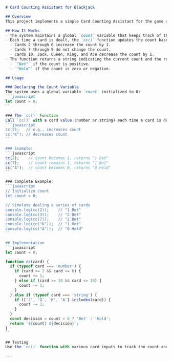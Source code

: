 ```markdown
# Card Counting Assistant for Blackjack

## Overview
This project implements a simple Card Counting Assistant for the game of Blackjack. The assistant helps players determine whether they have an advantage over the house based on the remaining cards in the deck. By tracking high and low cards, players can make informed betting decisions: "Bet" when the count is positive, indicating an advantage, or "Hold" when the count is zero or negative.

## How It Works
- The system maintains a global `count` variable that keeps track of the current card count.
- Each time a card is dealt, the `cc()` function updates the count based on the card's value:
  - Cards 2 through 6 increase the count by 1.
  - Cards 7 through 9 do not change the count.
  - Cards 10, Jack, Queen, King, and Ace decrease the count by 1.
- The function returns a string indicating the current count and the recommended action:
  - `"Bet"` if the count is positive.
  - `"Hold"` if the count is zero or negative.

## Usage

### Declaring the Count Variable
The system uses a global variable `count` initialized to 0:
```javascript
let count = 0;
``

### The `cc()` Function
Call `cc()` with a card value (number or string) each time a card is dealt:
```javascript
cc(2);   // e.g., increases count
cc("K"); // decreases count
``

### Example:
```javascript
cc(2);    // count becomes 1, returns "1 Bet"
cc(7);    // count remains 1, returns "1 Bet"
cc("A");  // count becomes 0, returns "0 Hold"
``

### Complete Example:
```javascript
// Initialize count
let count = 0;

// Simulate dealing a series of cards
console.log(cc(2));    // "1 Bet"
console.log(cc(3));    // "2 Bet"
console.log(cc(7));    // "2 Bet"
console.log(cc("K"));  // "1 Bet"
console.log(cc("A"));  // "0 Hold"
``

## Implementation
```javascript
let count = 0;

function cc(card) {
  if (typeof card === 'number') {
    if (card >= 2 && card <= 6) {
      count += 1;
    } else if (card >= 10 && card <= 10) {
      count -= 1;
    }
  } else if (typeof card === 'string') {
    if (['J', 'Q', 'K', 'A'].includes(card)) {
      count -= 1;
    }
  }
  const decision = count > 0 ? 'Bet' : 'Hold';
  return `${count} ${decision}`;
}
``

## Testing
Use the `cc()` function with various card inputs to track the count and get betting advice based on the current state.

---
```
